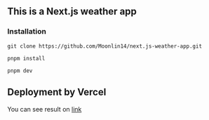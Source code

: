 ## This is a Next.js weather app

### Installation
```
git clone https://github.com/Moonlin14/next.js-weather-app.git
```

```
pnpm install
```

```
pnpm dev
```

## Deployment by Vercel

You can see result on [link](https://weather-app-five-sigma-33.vercel.app/)
